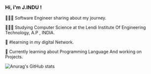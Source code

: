 

### Hi, i'm J.INDU !

👩🏻‍💻 Software Engineer sharing about my journey.

👩🏻‍🎓 Studying Computer Science at the Lendi Institute Of Engineering Technology, A.P , INDIA.

🌷 #learning in my digital Network.

💭 Currently learning about Programming Language And working on Projects.

![Anurag's GitHub stats](https://github-readme-stats.vercel.app/api?username=indu-11&show_icons=true&theme=radical)
